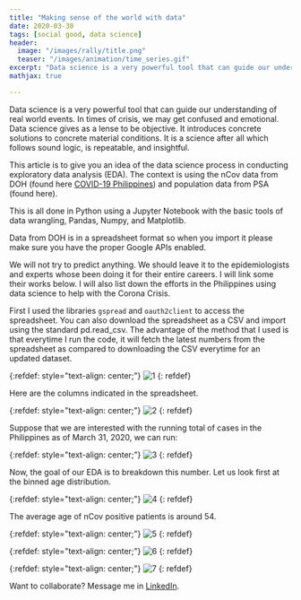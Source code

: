 ```yaml
---
title: "Making sense of the world with data"
date: 2020-03-30
tags: [social good, data science]
header:
  image: "/images/rally/title.png"
  teaser: "/images/animation/time_series.gif"
excerpt: "Data science is a very powerful tool that can guide our understanding of real world events."
mathjax: true

---
```

<div id="fb-root"></div>
<script async defer src="https://connect.facebook.net/en_US/sdk.js#xfbml=1&version=v3.2"></script>

Data science is a very powerful tool that can guide our understanding of real world events. In times of crisis, we may get confused and emotional. Data science gives as a lense to be objective. It introduces concrete solutions to concrete material conditions. It is a science after all which follows sound logic, is repeatable, and insightful.

This article is to give you an idea of the data science process in conducting exploratory data analysis (EDA). The context is using the nCov data from DOH (found here [COVID-19 Philippines](https://docs.google.com/spreadsheets/d/16g_PUxKYMC0XjeEKF6FPUBq2-pFgmTkHoj5lbVrGLhE/edit?fbclid=IwAR1qRr3hTxSiQ8KdymZiIQfPX4CpSA4VezpNKqXIPCIMQI1H3xMTGJ16lMs#gid=0)) and population data from PSA (found here).

This is all done in Python using a Jupyter Notebook with the basic tools of data wrangling, Pandas, Numpy, and Matplotlib.

Data from DOH is in a spreadsheet format so when you import it please make sure you have the proper Google APIs enabled.

We will not try to predict anything. We should leave it to the epidemiologists and experts whose been doing it for their entire careers. I will link some their works below. I will also list down the efforts in the Philippines using data science to help with the Corona Crisis.

First I used the libraries `gspread` and `oauth2client` to access the spreadsheet. You can also download the spreadsheet as a CSV and import using the standard pd.read_csv. The advantage of the method that I used is that everytime I run the code, it will fetch the latest numbers from the spreadsheet as compared to downloading the CSV everytime for an updated dataset.

{:refdef: style="text-align: center;"}
<img src="{{ site.url }}{{ site.baseurl }}/images/eda_corona/1.png" alt="1" class="center">
{: refdef}

Here are the columns indicated in the spreadsheet.

{:refdef: style="text-align: center;"}
<img src="{{ site.url }}{{ site.baseurl }}/images/eda_corona/2.png" alt="2" class="center">
{: refdef}

Suppose that we are interested with the running total of cases in the Philippines as of March 31, 2020, we can run:

{:refdef: style="text-align: center;"}
<img src="{{ site.url }}{{ site.baseurl }}/images/eda_corona/3.png" alt="3" class="center">
{: refdef}

Now, the goal of our EDA is to breakdown this number. Let us look first at the binned age distribution.

{:refdef: style="text-align: center;"}
<img src="{{ site.url }}{{ site.baseurl }}/images/eda_corona/4.png" alt="4" class="center">
{: refdef}

The average age of nCov positive patients is around 54.


{:refdef: style="text-align: center;"}
<img src="{{ site.url }}{{ site.baseurl }}/images/eda_corona/5.png" alt="5" class="center">
{: refdef}



{:refdef: style="text-align: center;"}
<img src="{{ site.url }}{{ site.baseurl }}/images/eda_corona/6.png" alt="6" class="center">
{: refdef}


{:refdef: style="text-align: center;"}
<img src="{{ site.url }}{{ site.baseurl }}/images/eda_corona/7.png" alt="7" class="center">
{: refdef}




Want to collaborate? Message me in [LinkedIn](https://ph.linkedin.com/in/albertyumol).


<script async src="//pagead2.googlesyndication.com/pagead/js/adsbygoogle.js"></script>
<script>
  (adsbygoogle = window.adsbygoogle || []).push({
    google_ad_client: "ca-pub-6410209740119334",
    enable_page_level_ads: true
  });
</script>

<div class="fb-comments" data-href="https://albertyumol.github.io/" data-numposts="5"></div>
